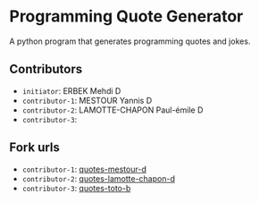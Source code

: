 # Programming Quote Generator

A python program that generates programming quotes and jokes.

## Contributors
- `initiator`: ERBEK Mehdi D
- `contributor-1`: MESTOUR Yannis  D
- `contributor-2`: LAMOTTE-CHAPON Paul-émile D
- `contributor-3`: 

## Fork urls
- `contributor-1`: [quotes-mestour-d](https://github.com/YannisMes/quotes-mestour-d)
- `contributor-2`: [quotes-lamotte-chapon-d](https://github.com/MeloGoat/quotes-lamotte-chapon-d)
- `contributor-3`: [quotes-toto-b](url-3)
